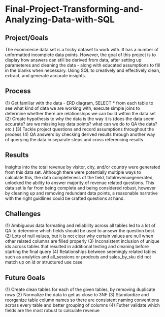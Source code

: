 # Final-Project-Transforming-and-Analyzing-Data-with-SQL

## Project/Goals
The ecommerce data set is a tricky dataset to work with. It has a number of unformatted incomplete data points. However, the goal of this project is to display how answers can still be derived from data, after setting up parameteres and cleaning the data - along with educated assumptions to fill in the blanks when necessary. Using SQL to creatively and effectively clean, extract, and generate accurate insights.

## Process
(1) Get familiar with the data - ERD diagram, SELECT * from each table to see what kind of data we are working with, execute simple joins to determine whether there are relationships we can build within the data set
(2) Create hypothesis to why the data is the way it is (does the data seem accurate? are we missing key data points? what can we do to QA the data? etc.)
(3) Tackle project questions and record assumptions throughout the process
(4) QA answers by checking derived results through another way of querying the data in separate steps and cross referencing results

## Results
Insights into the total revenue by visitor, city, and/or country were generated from this data set. Although there were potentially multiple ways to calculate this, the data completeness of the field, totalrevenuegenerated, unlocked the ability to answer majority of revenue related questions. This data set is far from being complete and being considered robust, however by cleaning up and removing redundant data points, a reasonable narrative with the right guidlines could be crafted questions at hand.

## Challenges 
(1) Ambiguous data formating and reliability across all tables led to a lot of QA to determine which fields should be used to ansewr the question best.
(2) Lots of null values, but it is not clear why certain values are null when other related columns are filled properly
(3) Inconsistent inclusion of unique ids across tables that resulted in additional testing and cleaning before starting the final query
(4) Relationships between seemingly related tables such as analytics and all_sessions or prodcuts and sales_by_sku did not match up on id or structured use case

## Future Goals
(1) Create clean tables for each of the given tables, by removing duplicate rows
(2) Normalize the data to get as close to 3NF
(3) Standardize and reorganize table column names so there are consistent naming conventions across every table and better grouping of columns
(4) Futher validate which fields are the most robust to calculate revenue